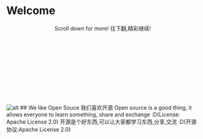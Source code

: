 # Welcome
<center>Scroll down for more! 往下翻,精彩继续!</center>
<br />
<br />
<br />
<br />
<br />
<br />
<br />
<br />
<br />
<br />
<br />
<img src="https://bafybeibgrul57x7ikvkjxkqdbsetysqnndd3qlvtsydacs7nywphkqkpoe.ipfs.dweb.link/One.svg" alt="alt" title="title" />
## We like Open Souce 我们喜欢开源
Open source is a good thing, it allows everyone to learn something, share and exchange :D(License: Apache License 2.0)
开源是个好东西,可以让大家都学习东西,分享,交流 :D(开源协议:Apache License 2.0)

